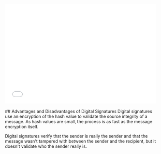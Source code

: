 

<div>
  <iframe src="//player.vimeo.com/video/222887386" width="500" height="330" frameborder="0" webkitallowfullscreen mozallowfullscreen allowfullscreen></iframe>
</div>

<br>
## Advantages and Disadvantages of Digital Signatures
Digital signatures use an encryption of the hash value to validate the source integrity of a message.  As hash values are small, the process is as fast as the message encryption itself.

Digital signatures verify that the sender is really the sender and that the message wasn't tampered with between the sender and the recipient, but it doesn't validate who the sender really is.

